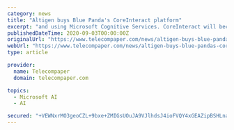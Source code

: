 ```yaml
---
category: news
title: "Altigen buys Blue Panda's CoreInteract platform"
excerpt: "and using Microsoft Cognitive Services. CoreInteract will become generally available in the fourth quarter."
publishedDateTime: 2020-09-03T00:00:00Z
originalUrl: "https://www.telecompaper.com/news/altigen-buys-blue-pandas-coreinteract-platform--1352473"
webUrl: "https://www.telecompaper.com/news/altigen-buys-blue-pandas-coreinteract-platform--1352473"
type: article

provider:
  name: Telecompaper
  domain: telecompaper.com

topics:
  - Microsoft AI
  - AI

secured: "+VEWNxrMO3geoCZL+9bxe+ZMIGsUOuJA9VJlhdsJ4ioFVQY4xGEAZipBSHLnaHN9qPrCk0PC11L1fQbX+/1QFOi6BNVqijuvcAR/lG59WlC9RrtgJhHMQMUrUKcG6lU095b0CLvH7nuD9JYWYK/RAhgBwtG308wduovhfG9Qq1YTwbP3PuVWqsmstMiGzBr0opKnhJp8ggPm8HMFnAzCJF53+RLXm8/OjrvAM9XQ2eLUjLJHXc46dsEPX3976ZJNjGwlLlmUn1KifR9Ft7LyWOKwKZVKZxNWt5WXqPopE+pMXjth/sW6teDsZv8o2aKeAsLyj7VlJnbm5zZZ4tPyDurtS6QRU9mbYZqpypRfEZ4=;BFapndXBDs47lSuyBon3ow=="
---
```


